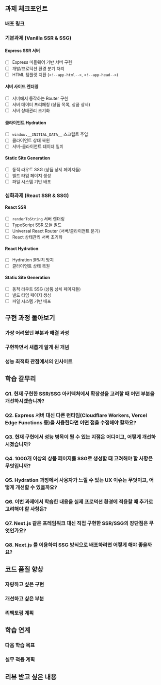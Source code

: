 ## 과제 체크포인트

### 배포 링크
 
<!--
배포 링크를 적어주세요
예시: https://<username>.github.io/front-6th-chapter4-1/

배포가 완료되지 않으면 과제를 통과할 수 없습니다.
배포 후에 정상 작동하는지 확인해주세요.
-->

### 기본과제 (Vanilla SSR & SSG)

#### Express SSR 서버
- [ ] Express 미들웨어 기반 서버 구현
- [ ] 개발/프로덕션 환경 분기 처리
- [ ] HTML 템플릿 치환 (`<!--app-html-->`, `<!--app-head-->`)

#### 서버 사이드 렌더링
- [ ] 서버에서 동작하는 Router 구현
- [ ] 서버 데이터 프리페칭 (상품 목록, 상품 상세)
- [ ] 서버 상태관리 초기화

#### 클라이언트 Hydration
- [ ] `window.__INITIAL_DATA__` 스크립트 주입
- [ ] 클라이언트 상태 복원
- [ ] 서버-클라이언트 데이터 일치

#### Static Site Generation
- [ ] 동적 라우트 SSG (상품 상세 페이지들)
- [ ] 빌드 타임 페이지 생성
- [ ] 파일 시스템 기반 배포

### 심화과제 (React SSR & SSG)

#### React SSR
- [ ] `renderToString` 서버 렌더링
- [ ] TypeScript SSR 모듈 빌드
- [ ] Universal React Router (서버/클라이언트 분기)
- [ ] React 상태관리 서버 초기화

#### React Hydration
- [ ] Hydration 불일치 방지
- [ ] 클라이언트 상태 복원

#### Static Site Generation
- [ ] 동적 라우트 SSG (상품 상세 페이지들)
- [ ] 빌드 타임 페이지 생성
- [ ] 파일 시스템 기반 배포

## 구현 과정 돌아보기

### 가장 어려웠던 부분과 해결 과정

<!--
구체적인 문제와 해결 과정을 적어주세요.

예시:
- "서버와 클라이언트의 라우터 동작이 달라서 Hydration 에러가 발생했는데, typeof window 체크로 환경을 분기하여 해결했습니다."
- "React renderToString에서 비동기 데이터 처리를 어떻게 할지 막막했는데, 서버에서 미리 데이터를 페칭한 후 상태를 초기화하는 방식으로 구현했습니다."
- "SSG에서 동적 라우트 생성 시 Promise.all로 병렬 처리해야 하는지, 순차 처리해야 하는지 고민이었는데, 메모리 사용량을 고려해 배치 처리로 구현했습니다."
-->

### 구현하면서 새롭게 알게 된 개념

<!--
과제를 통해 처음 알게 되거나 더 깊이 이해하게 된 개념들을 적어주세요.

예시:
- "SSR과 SSG의 차이점을 실제 구현을 통해 체감했습니다. SSR은 요청 시마다 렌더링, SSG는 빌드 타임에 미리 생성."
- "Hydration 과정에서 서버 HTML과 클라이언트 Virtual DOM이 일치해야 한다는 것을 알게 되었습니다."
- "Universal JavaScript 패턴의 핵심은 같은 코드가 서버와 클라이언트에서 다르게 동작해야 한다는 점이었습니다."
- "renderToString은 동기적이라 비동기 작업은 사전에 완료해야 한다는 제약이 있었습니다."
-->

### 성능 최적화 관점에서의 인사이트

<!--
성능 측면에서 고려했던 점이나 개선 방안을 적어주세요.

예시:
- "SSG로 생성된 정적 파일들이 CDN 캐싱에 더 유리하다는 것을 확인했습니다."
- "초기 페이지 로드 시간 측정 결과 SSR이 CSR 대비 30% 빠른 FCP를 보여주었습니다."
- "번들 크기 최적화를 위해 서버용과 클라이언트용 빌드를 분리했습니다."
- "메모리 사용량을 고려해 대량의 SSG 페이지 생성 시 배치 처리를 도입했습니다."
-->

## 학습 갈무리

### Q1. 현재 구현한 SSR/SSG 아키텍처에서 확장성을 고려할 때 어떤 부분을 개선하시겠습니까?

<!--
예시 답변 방향:
- 마이크로서비스 아키텍처 적용 시 고려사항
- 다국어 지원을 위한 구조 개선
- 대규모 트래픽 대응을 위한 캐싱 전략
- CDN과 연동한 배포 파이프라인 최적화
-->

### Q2. Express 서버 대신 다른 런타임(Cloudflare Workers, Vercel Edge Functions 등)을 사용한다면 어떤 점을 수정해야 할까요?

<!--
예시 답변 방향:
- 서버리스 환경의 제약사항과 해결책
- Cold Start 최적화 방안
- Edge Computing의 장단점
- 런타임별 API 차이점과 추상화 필요성
-->

### Q3. 현재 구현에서 성능 병목이 될 수 있는 지점은 어디이고, 어떻게 개선하시겠습니까?

<!--
예시 답변 방향:
- 서버 렌더링 시 CPU 사용량 최적화
- 메모리 누수 방지 방안
- 데이터베이스 쿼리 최적화 (N+1 문제 등)
- 번들 크기 최적화 (코드 스플리팅, Tree Shaking)
-->

### Q4. 1000개 이상의 상품 페이지를 SSG로 생성할 때 고려해야 할 사항은 무엇입니까?

<!--
예시 답변 방향:
- 빌드 시간 최적화 (병렬 처리, 증분 빌드)
- 메모리 사용량 관리
- CDN 캐시 무효화 전략
- 부분 재빌드 구현 방안
-->

### Q5. Hydration 과정에서 사용자가 느낄 수 있는 UX 이슈는 무엇이고, 어떻게 개선할 수 있을까요?

<!--
예시 답변 방향:
- 인터랙션 차단 시간 최소화
- 로딩 상태 표시 방안
- Progressive Enhancement 적용
- Skeleton UI 활용
-->

### Q6. 이번 과제에서 학습한 내용을 실제 프로덕션 환경에 적용할 때 추가로 고려해야 할 사항은?

<!--
예시 답변 방향:
- 모니터링 및 로깅 체계
- 에러 핸들링 및 Fallback 전략
- A/B 테스트 적용 방안
- 보안 고려사항 (XSS, CSP 등)
-->

### Q7. Next.js 같은 프레임워크 대신 직접 구현한 SSR/SSG의 장단점은 무엇인가요?

<!--
예시 답변 방향:
- 학습 효과와 깊은 이해
- 커스터마이징 자유도
- 유지보수 비용과 안정성
- 생태계와 커뮤니티 지원
-->

### Q8. Next.js 를 이용하여 SSG 방식으로 배포하려면 어떻게 해야 좋을까요?

<!--
예시 답변 방향:
- 학습 효과와 깊은 이해
- 커스터마이징 자유도
- 유지보수 비용과 안정성
- 생태계와 커뮤니티 지원
-->

## 코드 품질 향상

### 자랑하고 싶은 구현

<!--
구체적인 코드 블록과 함께 설명해주세요.

예시:
"정규식 라우터에서 매개변수 추출 로직을 효율적으로 구현했습니다:"

```javascript
const pathPattern = path.replace(/:([^/]+)/g, (match, paramName) => {
  this.paramNames.push(paramName);
  return '([^/]+)';
});
```

"이 방식으로 :id, :category 등 다양한 매개변수를 동적으로 처리할 수 있게 되었습니다."
-->

### 개선하고 싶은 부분

<!--
구체적인 개선 방향과 이유를 함께 적어주세요.

예시:
"현재 에러 처리가 try-catch만으로 구성되어 있는데, 에러 타입별로 다른 Fallback 페이지를 보여주도록 개선하고 싶습니다."

"메모리 최적화를 위해 대용량 데이터 처리 시 스트리밍 방식을 도입하고 싶습니다."
-->

### 리팩토링 계획

<!--
코드 구조나 아키텍처 개선 계획을 적어주세요.

예시:
- "라우터 로직을 클래스에서 함수형으로 리팩토링"
- "타입 안전성 강화를 위한 제네릭 활용"
- "의존성 주입 패턴 도입으로 테스트 용이성 개선"
-->

## 학습 연계

### 다음 학습 목표

<!--
이번 과제를 통해 더 배우고 싶어진 주제들을 적어주세요.

예시:
- "Serverless 환경에서의 SSR 최적화"
- "GraphQL과 SSR/SSG 연동 방안" 
- "웹 컴포넌트와 SSR 호환성"
- "EdgeSide Includes(ESI) 활용한 부분 캐싱"
-->

### 실무 적용 계획

<!--
현재 또는 향후 프로젝트에 어떻게 적용할지 계획을 적어주세요.

예시:
- "회사 블로그를 SSG로 마이그레이션하여 성능 개선"
- "마케팅 랜딩 페이지에 SSR 적용으로 SEO 최적화"
- "E-commerce 상품 페이지의 초기 로딩 속도 개선"
-->

## 리뷰 받고 싶은 내용

<!--
SSR/SSG 구현과 관련된 구체적인 피드백을 요청해주세요.

구체적인 질문 예시:
- "packages/vanilla/src/main-server.js의 라우터 매개변수 추출 로직에서 정규식 패턴이 복잡한 URL에도 안정적으로 동작할지 검토 부탁드립니다."
- "React SSR에서 서버와 클라이언트의 상태 동기화 로직이 대용량 데이터에서도 성능상 문제없을지 조언 부탁드립니다."
- "현재 구현한 SSG 빌드 과정이 상품 개수가 1000개 이상으로 늘어날 때도 효율적으로 동작할지, 최적화 방안이 있다면 제안해주세요."
- "TypeScript SSR 모듈의 타입 정의에서 놓친 부분이나 더 안전하게 개선할 수 있는 부분이 있는지 검토해주세요."
- "Universal Router 구현에서 메모리 누수나 성능 이슈 가능성은 없는지 확인 부탁드립니다."
-->
